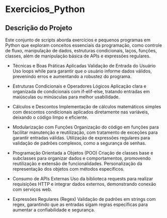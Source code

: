 # Exercicios_Python

## Descrição do Projeto
Este conjunto de scripts aborda exercícios e pequenos programas em Python que exploram conceitos essenciais da programação, como controle de fluxo, manipulação de dados, estruturas condicionais, laços, funções, classes, além de manipulação básica de APIs e expressões regulares.

- Técnicas e Boas Práticas Aplicadas
Validação de Entrada do Usuário
Uso loops while para garantir que o usuário informe dados válidos, prevenindo erros e aumentando a robustez do programa.

- Estruturas Condicionais e Operadores Lógicos
Aplicação clara e organizada de condicionais com if-elif-else, tratando entradas em maiúsculas ou minúsculas para melhor usabilidade.

- Cálculos e Descontos
Implementação de cálculos matemáticos simples com descontos condicionais aplicados diretamente nas variáveis, deixando o código limpo e eficiente.

- Modularização com Funções
Organização do código em funções para facilitar manutenção e reutilização, com tratamento de exceções para garantir entradas válidas. Utilização de expressões regulares para validação de padrões complexos, como a segurança de senhas.

- Programação Orientada a Objetos (POO)
Criação de classes base e subclasses para organizar dados e comportamentos, promovendo reutilização e extensão de funcionalidades. Personalização da representação dos objetos com métodos específicos.

- Consumo de APIs Externas
Uso da biblioteca requests para realizar requisições HTTP e integrar dados externos, demonstrando conexão com serviços web.

- Expressões Regulares (Regex)
Validação de padrões em strings com regex, garantindo que as entradas sigam regras específicas para aumentar a confiabilidade e segurança.
